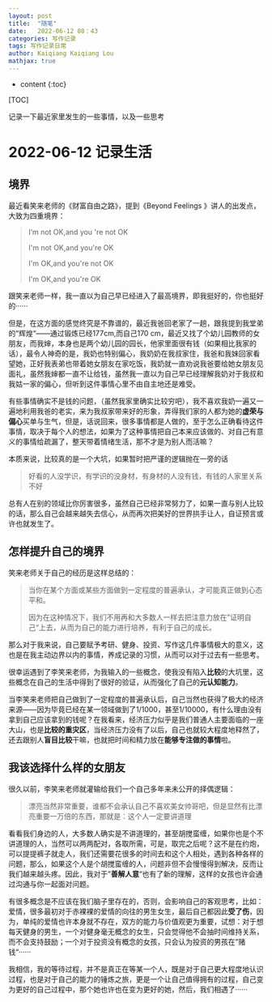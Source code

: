 ```yaml
---
layout: post
title:  "随笔"
date:   2022-06-12 08：43
categories: 写作记录
tags: 写作记录日常 
author: Kaiqiang Kaiqiang Lou
mathjax: true
---
```


* content
{:toc}




[TOC]









记录一下最近家里发生的一些事情，以及一些思考

# 2022-06-12 记录生活

## 境界

最近看笑来老师的《财富自由之路》，提到《Beyond Feelings 》讲人的出发点，大致为四重境界：

> I‘m not OK,and you 're not OK
>
> I'm not OK,and you're OK
>
> I'm OK,and you're not OK
>
> I'm  OK,and you're OK

跟笑来老师一样，我一直以为自己早已经进入了最高境界，即我挺好的，你也挺好的······

但是，在这方面的感觉终究是不靠谱的，最近我爸回老家了一趟，跟我提到我堂弟的“辉煌“——通过锻炼已经177cm,而自己170 cm，最近又找了个幼儿园教师的女朋友，而我婶，本身也是两个幼儿园的园长，他家里面很有钱（如果相比我家的话），最令人神奇的是，我奶也特别偏心，我奶奶在我叔家住，我爸和我妹回家看望她，正好我表弟也带着她女朋友在家吃饭，我奶就一直劝说我爸要给她女朋友见面礼，虽然我婶都一直不让给钱，虽然我一直以为自己早已经理解我奶对于我叔和我姑一家的偏心，但听到这件事情心里不由自主地还是难受。

有些事情确实不是钱的问题，（虽然我家里确实比较穷吧），我不喜欢我奶一遍又一遍地利用我爸的老实，来为我叔家带来好的形象，弄得我们家的人都为她的**虚荣与偏心**买单与生气，但是，话说回来，很多事情都是人做的，至于怎么正确看待这件事情，取决于每个人的想法，如果为了这种事情把自己本来应该做的、对自己有意义的事情给疏漏了，整天带着情绪生活，那不才是为别人而活嘛？

本质来说，比较真的是一个大坑，如果暂时把严谨的逻辑抛在一旁的话

> 好看的人没学识，有学识的没身材，有身材的人没有钱，有钱的人家里关系不好

总有人在别的领域比你厉害很多，虽然自己已经非常努力了，如果一直与别人比较的话，那么自己会越来越失去信心，从而再次把美好的世界拱手让人，自证预言或许也就发生了。

## 怎样提升自己的境界

笑来老师关于自己的经历是这样总结的：

> 当你在某个方面或某些方面做到一定程度的普遍承认，才可能真正做到心态平和。
>
> 因为在这种情况下，我们不用再和大多数人一样去把注意力放在”证明自己“上去，从而为自己的能力进行培养，有利于自己的成长。

那么对于我来说，自己要赋予考研、健身、投资、写作这几件事情极大的意义，这也是在我主动边界以内的事情，养成记录的习惯，从而可以对于过去有一些思考。

很幸运遇到了李笑来老师，为我输入的一些概念，使我没有陷入**比较**的大坑里，这些概念在自己的生活中得到了很好的验证，从而强化了自己的**元认知能力**。

当李笑来老师把自己做到了一定程度的普遍承认后，自己当然也获得了极大的经济来源——因为毕竟已经在某一领域做到了1/1000，甚至1/10000，有什么理由没有拿到自己应该拿到的钱呢？在我看来，经济压力似乎是我们普通人主要面临的一座大山，也是**比较的重灾区**，当经济压力没有了以后，自己也就较大程度地释然了，还去跟别人**盲目比较**干嘛，也就把时间和精力放在**能够专注做的事情**啦。

## 我该选择什么样的女朋友

很久以前，李笑来老师就灌输给我们一个自己多年来未公开的择偶逻辑：

> 漂亮当然非常重要，谁都不会承认自己不喜欢美女帅哥吧，但是显然有比漂亮重要一万倍的东西，那就是：这个人一定要讲道理

看看我们身边的人，大多数人确实是不讲道理的，甚至胡搅蛮缠，如果你也是个不讲道理的人，当然可以两两配对，各取所需，可是，取完之后呢？这不是在约炮，可以提提裤子就走人，我们还需要花很多的时间去和这个人相处，遇到各种各样的问题，那么，如果这个人是个胡搅蛮缠的人，问题非但不会慢慢得到解决，反而让我们越来越头疼。因此，我对于”**善解人意**“也有了新的理解，这样的女孩也许会通过沟通与你一起面对问题。

有很多概念是不应该在我们脑子里存在的，否则，会影响自己的客观思考，比如：爱情，很多最初对于赤裸裸的爱情的向往的男生女生，最后自己都因此**受了伤**，因为，单纯的爱情也许本身就不存在，双方的能力与价值观更为重要，试想：对于想每天健身的男生，一个对健身毫无概念的女生，只会觉得他不会抽时间维持关系，而不会支持鼓励；一个对于投资没有概念的女孩，只会认为投资的男孩在”赌钱“······

我相信，我的等待过程，并不是真正在等某一个人，既是对于自己更大程度地认识过程，也是对于自己的能力的锤炼之旅，更是一个让自己值得拥有的过程，自己变为更好的自己过程中，那个她也许也在变为更好的她，然后，我们相遇了······

